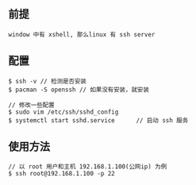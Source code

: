 ## 前提
```
window 中有 xshell, 那么linux 有 ssh server
```
## 配置
```
$ ssh -v // 检测是否安装
$ pacman -S openssh // 如果没有安装，就安装

// 修改一些配置
$ sudo vim /etc/ssh/sshd_config
$ systemctl start sshd.service      // 启动 ssh 服务
```

## 使用方法
```
// 以 root 用户和主机 192.168.1.100(公网ip) 为例
$ ssh root@192.168.1.100 -p 22
```
